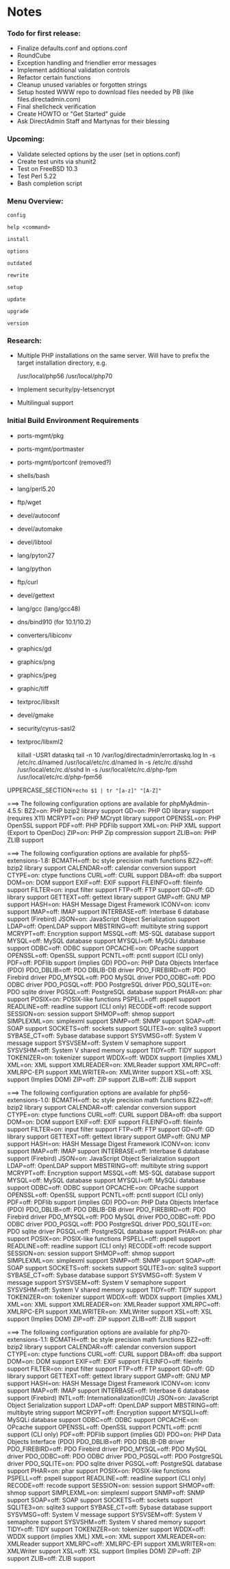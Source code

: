 # Notes

### Todo for first release:
* Finalize defaults.conf and options.conf
* RoundCube
* Exception handling and friendlier error messages
* Implement additional validation controls
* Refactor certain functions
* Cleanup unused variables or forgotten strings
* Setup hosted WWW repo to download files needed by PB (like files.directadmin.com)
* Final shellcheck verification
* Create HOWTO or "Get Started" guide
* Ask DirectAdmin Staff and Martynas for their blessing


### Upcoming:
* Validate selected options by the user (set in options.conf)
* Create test units via shunit2
* Test on FreeBSD 10.3
* Test Perl 5.22
* Bash completion script

### Menu Overview:

    config
    
    help <command>
    
    install
    
    options
    
    outdated
    
    rewrite
    
    setup
    
    update
    
    upgrade
    
    version


### Research:
* Multiple PHP installations on the same server. Will have to prefix the target installation directory, e.g.

    /usr/local/php56
    /usr/local/php70

* Implement security/py-letsencrypt
* Multilingual support


### Initial Build Environment Requirements
* ports-mgmt/pkg
* ports-mgmt/portmaster
* ports-mgmt/portconf (removed?)
* shells/bash
* lang/perl5.20
* ftp/wget
* devel/autoconf
* devel/automake
* devel/libtool
* lang/pyton27
* lang/python
* ftp/curl
* devel/gettext
* lang/gcc (lang/gcc48)
* dns/bind910 (for 10.1/10.2)
* converters/libiconv
* graphics/gd
* graphics/png
* graphics/jpeg
* graphic/tiff
* textproc/libxslt
* devel/gmake
* security/cyrus-sasl2
* textproc/libxml2


    killall -USR1 dataskq
    tail -n 10 /var/log/directadmin/errortaskq.log
    ln -s /etc/rc.d/named /usr/local/etc/rc.d/named
    ln -s /etc/rc.d/sshd /usr/local/etc/rc.d/sshd
    ln -s /usr/local/etc/rc.d/php-fpm /usr/local/etc/rc.d/php-fpm56


UPPERCASE_SECTION=`echo $1 | tr "[a-z]" "[A-Z]"`


===> The following configuration options are available for phpMyAdmin-4.5.5:
     BZ2=on: PHP bzip2 library support
     GD=on: PHP GD library support (requires X11)
     MCRYPT=on: PHP MCrypt library support
     OPENSSL=on: PHP OpenSSL support
     PDF=off: PHP PDFlib support
     XML=on: PHP XML support (Export to OpenDoc)
     ZIP=on: PHP Zip compression support
     ZLIB=on: PHP ZLIB support


===> The following configuration options are available for php55-extensions-1.8:
     BCMATH=off: bc style precision math functions
     BZ2=off: bzip2 library support
     CALENDAR=off: calendar conversion support
     CTYPE=on: ctype functions
     CURL=off: CURL support
     DBA=off: dba support
     DOM=on: DOM support
     EXIF=off: EXIF support
     FILEINFO=off: fileinfo support
     FILTER=on: input filter support
     FTP=off: FTP support
     GD=off: GD library support
     GETTEXT=off: gettext library support
     GMP=off: GNU MP support
     HASH=on: HASH Message Digest Framework
     ICONV=on: iconv support
     IMAP=off: IMAP support
     INTERBASE=off: Interbase 6 database support (Firebird)
     JSON=on: JavaScript Object Serialization support
     LDAP=off: OpenLDAP support
     MBSTRING=off: multibyte string support
     MCRYPT=off: Encryption support
     MSSQL=off: MS-SQL database support
     MYSQL=off: MySQL database support
     MYSQLI=off: MySQLi database support
     ODBC=off: ODBC support
     OPCACHE=on: OPcache support
     OPENSSL=off: OpenSSL support
     PCNTL=off: pcntl support (CLI only)
     PDF=off: PDFlib support (implies GD)
     PDO=on: PHP Data Objects Interface (PDO)
     PDO_DBLIB=off: PDO DBLIB-DB driver
     PDO_FIREBIRD=off: PDO Firebird driver
     PDO_MYSQL=off: PDO MySQL driver
     PDO_ODBC=off: PDO ODBC driver
     PDO_PGSQL=off: PDO PostgreSQL driver
     PDO_SQLITE=on: PDO sqlite driver
     PGSQL=off: PostgreSQL database support
     PHAR=on: phar support
     POSIX=on: POSIX-like functions
     PSPELL=off: pspell support
     READLINE=off: readline support (CLI only)
     RECODE=off: recode support
     SESSION=on: session support
     SHMOP=off: shmop support
     SIMPLEXML=on: simplexml support
     SNMP=off: SNMP support
     SOAP=off: SOAP support
     SOCKETS=off: sockets support
     SQLITE3=on: sqlite3 support
     SYBASE_CT=off: Sybase database support
     SYSVMSG=off: System V message support
     SYSVSEM=off: System V semaphore support
     SYSVSHM=off: System V shared memory support
     TIDY=off: TIDY support
     TOKENIZER=on: tokenizer support
     WDDX=off: WDDX support (implies XML)
     XML=on: XML support
     XMLREADER=on: XMLReader support
     XMLRPC=off: XMLRPC-EPI support
     XMLWRITER=on: XMLWriter support
     XSL=off: XSL support (Implies DOM)
     ZIP=off: ZIP support
     ZLIB=off: ZLIB support

===> The following configuration options are available for php56-extensions-1.0:
     BCMATH=off: bc style precision math functions
     BZ2=off: bzip2 library support
     CALENDAR=off: calendar conversion support
     CTYPE=on: ctype functions
     CURL=off: CURL support
     DBA=off: dba support
     DOM=on: DOM support
     EXIF=off: EXIF support
     FILEINFO=off: fileinfo support
     FILTER=on: input filter support
     FTP=off: FTP support
     GD=off: GD library support
     GETTEXT=off: gettext library support
     GMP=off: GNU MP support
     HASH=on: HASH Message Digest Framework
     ICONV=on: iconv support
     IMAP=off: IMAP support
     INTERBASE=off: Interbase 6 database support (Firebird)
     JSON=on: JavaScript Object Serialization support
     LDAP=off: OpenLDAP support
     MBSTRING=off: multibyte string support
     MCRYPT=off: Encryption support
     MSSQL=off: MS-SQL database support
     MYSQL=off: MySQL database support
     MYSQLI=off: MySQLi database support
     ODBC=off: ODBC support
     OPCACHE=on: OPcache support
     OPENSSL=off: OpenSSL support
     PCNTL=off: pcntl support (CLI only)
     PDF=off: PDFlib support (implies GD)
     PDO=on: PHP Data Objects Interface (PDO)
     PDO_DBLIB=off: PDO DBLIB-DB driver
     PDO_FIREBIRD=off: PDO Firebird driver
     PDO_MYSQL=off: PDO MySQL driver
     PDO_ODBC=off: PDO ODBC driver
     PDO_PGSQL=off: PDO PostgreSQL driver
     PDO_SQLITE=on: PDO sqlite driver
     PGSQL=off: PostgreSQL database support
     PHAR=on: phar support
     POSIX=on: POSIX-like functions
     PSPELL=off: pspell support
     READLINE=off: readline support (CLI only)
     RECODE=off: recode support
     SESSION=on: session support
     SHMOP=off: shmop support
     SIMPLEXML=on: simplexml support
     SNMP=off: SNMP support
     SOAP=off: SOAP support
     SOCKETS=off: sockets support
     SQLITE3=on: sqlite3 support
     SYBASE_CT=off: Sybase database support
     SYSVMSG=off: System V message support
     SYSVSEM=off: System V semaphore support
     SYSVSHM=off: System V shared memory support
     TIDY=off: TIDY support
     TOKENIZER=on: tokenizer support
     WDDX=off: WDDX support (implies XML)
     XML=on: XML support
     XMLREADER=on: XMLReader support
     XMLRPC=off: XMLRPC-EPI support
     XMLWRITER=on: XMLWriter support
     XSL=off: XSL support (Implies DOM)
     ZIP=off: ZIP support
     ZLIB=off: ZLIB support


===> The following configuration options are available for php70-extensions-1.1:
     BCMATH=off: bc style precision math functions
     BZ2=off: bzip2 library support
     CALENDAR=off: calendar conversion support
     CTYPE=on: ctype functions
     CURL=off: CURL support
     DBA=off: dba support
     DOM=on: DOM support
     EXIF=off: EXIF support
     FILEINFO=off: fileinfo support
     FILTER=on: input filter support
     FTP=off: FTP support
     GD=off: GD library support
     GETTEXT=off: gettext library support
     GMP=off: GNU MP support
     HASH=on: HASH Message Digest Framework
     ICONV=on: iconv support
     IMAP=off: IMAP support
     INTERBASE=off: Interbase 6 database support (Firebird)
     INTL=off: Internationalization(ICU)
     JSON=on: JavaScript Object Serialization support
     LDAP=off: OpenLDAP support
     MBSTRING=off: multibyte string support
     MCRYPT=off: Encryption support
     MYSQLI=off: MySQLi database support
     ODBC=off: ODBC support
     OPCACHE=on: OPcache support
     OPENSSL=off: OpenSSL support
     PCNTL=off: pcntl support (CLI only)
     PDF=off: PDFlib support (implies GD)
     PDO=on: PHP Data Objects Interface (PDO)
     PDO_DBLIB=off: PDO DBLIB-DB driver
     PDO_FIREBIRD=off: PDO Firebird driver
     PDO_MYSQL=off: PDO MySQL driver
     PDO_ODBC=off: PDO ODBC driver
     PDO_PGSQL=off: PDO PostgreSQL driver
     PDO_SQLITE=on: PDO sqlite driver
     PGSQL=off: PostgreSQL database support
     PHAR=on: phar support
     POSIX=on: POSIX-like functions
     PSPELL=off: pspell support
     READLINE=off: readline support (CLI only)
     RECODE=off: recode support
     SESSION=on: session support
     SHMOP=off: shmop support
     SIMPLEXML=on: simplexml support
     SNMP=off: SNMP support
     SOAP=off: SOAP support
     SOCKETS=off: sockets support
     SQLITE3=on: sqlite3 support
     SYBASE_CT=off: Sybase database support
     SYSVMSG=off: System V message support
     SYSVSEM=off: System V semaphore support
     SYSVSHM=off: System V shared memory support
     TIDY=off: TIDY support
     TOKENIZER=on: tokenizer support
     WDDX=off: WDDX support (implies XML)
     XML=on: XML support
     XMLREADER=on: XMLReader support
     XMLRPC=off: XMLRPC-EPI support
     XMLWRITER=on: XMLWriter support
     XSL=off: XSL support (Implies DOM)
     ZIP=off: ZIP support
     ZLIB=off: ZLIB support
